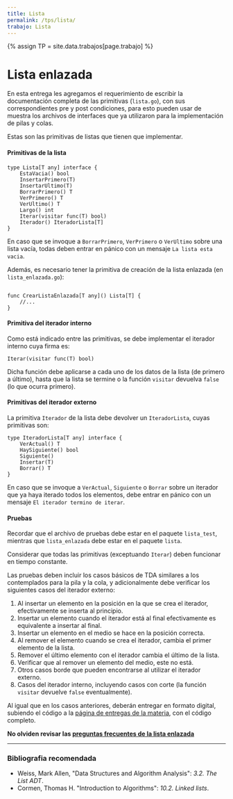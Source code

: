 ```yaml
---
title: Lista
permalink: /tps/lista/
trabajo: Lista
---
```

{% assign TP = site.data.trabajos[page.trabajo] %}

Lista enlazada
==============


En esta entrega les agregamos el requerimiento de escribir la documentación completa de las primitivas (`lista.go`), con sus correspondientes pre y post condiciones, para esto pueden usar de muestra los archivos de interfaces que ya utilizaron para la implementación de pilas y colas.

Estas son las primitivas de listas que tienen que implementar.

#### Primitivas de la lista
``` golang
type Lista[T any] interface {
	EstaVacia() bool
	InsertarPrimero(T)
	InsertarUltimo(T)
	BorrarPrimero() T
	VerPrimero() T
	VerUltimo() T
	Largo() int
	Iterar(visitar func(T) bool)
	Iterador() IteradorLista[T]
}
```

En caso que se invoque a `BorrarPrimero`, `VerPrimero` o `VerUltimo` sobre una lista vacía, todas deben entrar en pánico con un mensaje `La lista esta vacia`. 

Además, es necesario tener la primitiva de creación de la lista enlazada (en `lista_enlazada.go`):
``` golang

func CrearListaEnlazada[T any]() Lista[T] {
	//...
}
```

#### Primitiva del iterador interno

Como está indicado entre las primitivas, se debe implementar el iterador interno cuya firma es:

```golang
Iterar(visitar func(T) bool)
```

Dicha función debe aplicarse a cada uno de los datos de la lista (de primero a último), hasta que la lista
se termine o la función `visitar` devuelva `false` (lo que ocurra primero).

#### Primitivas del iterador externo

La primitiva `Iterador` de la lista debe devolver un `IteradorLista`, cuyas primitivas son: 

``` golang
type IteradorLista[T any] interface {
	VerActual() T
	HaySiguiente() bool
	Siguiente()
	Insertar(T)
	Borrar() T
}
```

En caso que se invoque a `VerActual`, `Siguiente` o `Borrar` sobre un iterador que ya haya iterado todos los elementos, debe entrar en pánico con un mensaje `El iterador termino de iterar`. 

#### Pruebas

Recordar que el archivo de pruebas debe estar en el paquete `lista_test`, mientras que `lista_enlazada` debe estar en el paquete `lista`. 

Considerar que todas las primitivas (exceptuando `Iterar`) deben funcionar en tiempo constante.

Las pruebas deben incluir los casos básicos de TDA similares a los contemplados para la pila y la cola, y adicionalmente debe verificar los siguientes casos del iterador externo:
1. Al insertar un elemento en la posición en la que se crea el iterador, efectivamente se inserta al principio.
1. Insertar un elemento cuando el iterador está al final efectivamente es equivalente a insertar al final.
1. Insertar un elemento en el medio se hace en la posición correcta.
1. Al remover el elemento cuando se crea el iterador, cambia el primer elemento de la lista.
1. Remover el último elemento con el iterador cambia el último de la lista.
1. Verificar que al remover un elemento del medio, este no está.
1. Otros casos borde que pueden encontrarse al utilizar el iterador externo.
1. Casos del iterador interno, incluyendo casos con corte (la función `visitar` devuelve `false` eventualmente).

Al igual que en los casos anteriores, deberán entregar en formato digital, subiendo el código a la [página de entregas de la materia]({{site.entregas}}), con el código completo.

**No olviden revisar las [preguntas frecuentes de la lista enlazada](/algoritmos/faq/lista-enlazada)**

---
### Bibliografia recomendada
* Weiss, Mark Allen, "Data Structures and Algorithm Analysis": *3.2. The List ADT*.
* Cormen, Thomas H. "Introduction to Algorithms": *10.2. Linked lists*.
